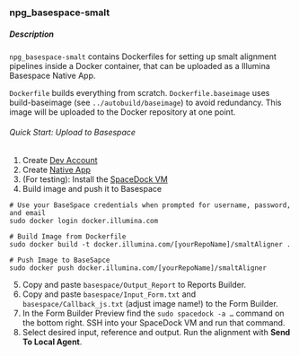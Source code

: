 ### npg_basespace-smalt

##### Description
`npg_basespace-smalt` contains Dockerfiles for setting up smalt alignment pipelines inside a Docker container, that can be uploaded as a Illumina Basespace Native App.

`Dockerfile` builds everything from scratch.
`Dockerfile.baseimage` uses build-baseimage (see `../autobuild/baseimage`) to avoid redundancy. This image will be uploaded to the Docker repository at one point.

###### Quick Start: Upload to Basespace
1. Create [Dev Account](https://developer.basespace.illumina.com/)
2. Create [Native App](https://developer.basespace.illumina.com/apps/new)
3. (For testing): Install the [SpaceDock VM](https://developer.basespace.illumina.com/docs/content/documentation/native-apps/setup-dev-environment#Instructions_for_Mac_or_Linux)
4. Build image and push it to Basespace
```
# Use your BaseSpace credentials when prompted for username, password, and email
sudo docker login docker.illumina.com

# Build Image from Dockerfile
sudo docker build -t docker.illumina.com/[yourRepoName]/smaltAligner .

# Push Image to BaseSapce
sudo docker push docker.illumina.com/[yourRepoName]/smaltAligner
```

5. Copy and paste `basespace/Output_Report` to Reports Builder.
6. Copy and paste `basespace/Input_Form.txt` and `basespace/Callback_js.txt` (adjust image name!) to the Form Builder.
7. In the Form Builder Preview find the `sudo spacedock -a …` command on the bottom right. SSH into your SpaceDock VM and run that command.
8. Select desired input, reference and output. Run the alignment with **Send To Local Agent**.
